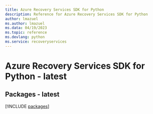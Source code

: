 ```yaml
---
title: Azure Recovery Services SDK for Python
description: Reference for Azure Recovery Services SDK for Python
author: lmazuel
ms.author: lmazuel
ms.data: 04/19/2023
ms.topic: reference
ms.devlang: python
ms.service: recoveryservices
---
```

# Azure Recovery Services SDK for Python - latest
## Packages - latest
[!INCLUDE [packages](recovery-services-index.md)]